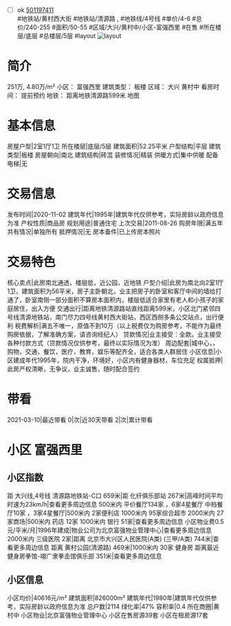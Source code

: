 - [ ] ok [501197411](https://bj.5i5j.com/ershoufang/501197411.html)  
 #地铁站/黄村西大街 #地铁站/清源路 ,  #地铁线/4号线
#单价/4-6 #总价/240-255 #面积/50-55   #区域/大兴/黄村中/小区-富强西里 #在售 #所在楼层/底层 #总楼层/5层 #layout 
![layout](http://image2a.5i5j.com/bdir/layout/5aaefcae5b6d4f7b83237273f50f430b.jpg_P5.jpg) 
# 简介 
 251万,  4.80万/m² 
小区： 富强西里
建筑类型： 板楼
区域： 大兴 黄村中
看房时间： 提前预约
地铁： 距离地铁清源路599米 地图
# 基本信息 
 房屋户型|2室1厅1卫
所在楼层|底层/5层
建筑面积|52.25平米
户型结构|平层
建筑类型|板楼
房屋朝向|南北
建筑结构|砖混
装修情况|精装
供暖方式|集中供暖
配备电梯|无
# 交易信息 
 发布时间|2020-11-02
建筑年代|1995年|建筑年代仅供参考，实际房龄以政府信息为准
产权性质|商品房
规划用途|普通住宅
上次交易|2011-08-26
购房年限|满五年
共有情况|单独所有
抵押情况|无
房本备件|已上传房本照片
# 交易特色 
 核心卖点|此房南北通透，楼层低，近公园，近地铁
户型介绍|此房为南北向2室1厅1卫，建筑面积为56平米，房子主卧朝北，业主把房子的卧室和客厅中间的墙给打通了，卧室南侧一部分面积不算房本面积内，楼层低适合家里有老人和小孩子的家庭居住，出入方便
交通出行|距离地铁清源路站直线距离599米，小区北门紧邻四号线清源地铁站，南门尽力四号线黄村西大街站，西区西侧多条公交站点，出行便利
税费解析|满五不唯一，原值不到10万（以上税费仅为购房参考，不能作为最终购房依据，了解准确方案，请咨询经纪人）
贷款情况|业主接受：全款。业主接受各种付款方式（贷款情况仅供参考，最终以实际情况为准）
周边配套|城中心，，购物，交通，餐饮，医疗，教育，娱乐等配齐全，适合各类人群居住
小区信息|小区建成年代1995年，院内干净，环境好，小区内有健身器材，车位充足
权属抵押|此房产权清晰，无争议，业主诚售，随时配合签约
# 带看 
 2021-03-10|最近带看	 0|次|近30天带看	 2|次|累计带看
# 小区 富强西里
## 小区指数 
 距 大兴线,4号线 清源路地铁站-C口 659米|距 化纤俱乐部站 267米|高峰时间平均时速为23km/h|查看更多周边信息
500米内 平价餐厅134家 ，6家4星餐厅
中档餐厅10家 ，3家4星餐厅|500米内 2家便利店
1000米内 95家综合超市
2000米内 27家商场|500米内 药店 12家
1000米内 银行 51家|查看更多周边信息
小区物业费0.5元/平米/月|1996年建成|物业公司为北京富强物业管理中心|查看更多周边信息
2000米内 三级医院 2家|距离 北京市大兴区人民医院(A类) (三甲/A类) 744米|查看更多周边信息
距离 黄村公园(清源路) 469米|1000米内 30家 健身房
距离最近健身房拳馆-翊广隶拳击馆俱乐部 351米|查看更多周边信息
## 小区信息 
 小区均价|40616元/m²
建筑面积|826000m²
建筑年代|1980年|建筑年代仅供参考，实际房龄以政府信息为准
总户数|2114
绿化率|47%
容积率|0.4
所在商圈|黄村中
小区物业|北京富强物业管理中心
小区在售房源39套
小区在租房源17套
